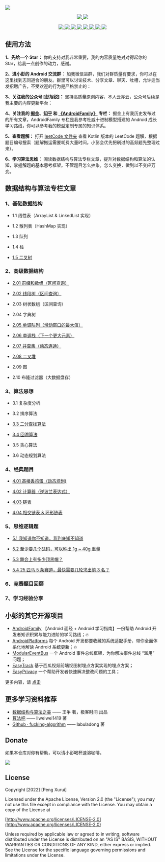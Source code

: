 ![](https://github.com/pengxurui/AndroidFamily/blob/master/images/Android_Banner.png)

<p align='center'>
  <a href="https://www.github.com/pengxurui" target="_blank">
    <img src="https://komarev.com/ghpvc/?username=pengxurui&style=flat&label=👁%20Views">
  </a>
  <a href="https://www.apache.org/licenses/LICENSE-2.0" target="_blank">
    <img src="https://img.shields.io/badge/license-Apache--2.0-informational.svg?style=flat">
  </a>
</p>

<p align='center'>
  <a href="https://www.github.com/pengxurui" target="_blank">
    <img src="https://img.shields.io/badge/作者-@小彭-brightgreen.svg?style=flat&logo=GitHub">
  </a>
  <a href="https://github.com/pengxurui/Android-NoteBook/raw/master/images/搜一搜公众号.png" target="_blank">
    <img src="https://img.shields.io/badge/公众号-彭旭锐-brightgreen.svg?style=flat&logo=WeChat">
  </a>
  <a href="https://juejin.cn/user/1063982987230392" target="_blank">
    <img src="https://img.shields.io/badge/🔥%20juejin-掘金-blue.svg?style=flat">
  </a>
  <a href="https://www.zhihu.com/people/pengxurui" target="_blank">
    <img src="https://img.shields.io/badge/zhihu-知乎-informational.svg?style=flat&logo=Zhihu">
  </a>
  <a href="https://www.toutiao.com/c/user/token/MS4wLjABAAAAbY-k9r66YVymjlqMaaGZJO67hCNYaNGa7PCoisQYmR4" target="_blank">
    <img src="https://img.shields.io/badge/toutiao-头条-red.svg?style=flat">
  </a>
  <a href="https://www.cnblogs.com/pengxurui/" target="_blank">
    <img src="https://img.shields.io/badge/cnblogs-博客园-green.svg?style=flat">
  </a>
  <a href="https://blog.csdn.net/pengxurui?spm=1000.2115.3001.5343" target="_blank">
    <img src="https://img.shields.io/badge/csdn-CSDN-9cf.svg?style=flat">
  </a>
  <a href="" target="_blank">
    <img src="https://img.shields.io/badge/jianshu-简书-orange.svg?style=flat">
  </a>
</p>

## 使用方法

**1、先给一个 Star：** 你的支持对我非常重要，我的内容质量绝对对得起你的 Star，给我一点创作的动力，感谢。

**2、进小彭的 Android 交流群：** 加我微信进群，我们对群质量有要求，你可以在这里找到志同道合的朋友。群里可以讨论技术、分享文章、聊天、吐槽，允许适当发招聘广告，不受欢迎的行为是严格禁止的：

**3、关注我的公众号 [彭旭锐]：** 坚持高质量原创内容，不人云亦云，公众号后续是我主要的内容更新平台：

**4、关注我的 [掘金](https://juejin.cn/user/1063982987230392)、[知乎](https://www.zhihu.com/people/pengxurui) 和 [《AndroidFamily》](https://github.com/pengxurui/AndroidFamily) 专栏：** 掘金上有我历史发布过的所有文章，AndroidFamily 专栏是我参考杜威十进制模型搭建的 Android 成长学习路线，你可以参考我的模型定制专属的知识体系。

**5、查看题解：** 打开 [leetCode 文件夹](https://github.com/pengxurui/LeetCode-Kotlin/tree/main/leetcode) 查看 Kotlin 版本的 LeetCode 题解，根据题目编号搜索（题解搬运需要耗费大量时间，小彭会优先把刷过的高频题先整理过来）。

**6、学习算法思维：** 阅读数据结构与算法专栏文章，提升对数据结构和算法的认知，掌握解题的基本思考框架。不管题目怎么抽象，怎么变换，做到以不变应万变。

## 数据结构与算法专栏文章

### 1、基础数据结构

- 1.1 线性表（ArrayList & LinkedList 实现）

- 1.2 散列表（HashMap 实现）

- 1.3 队列

- 1.4 栈

- [1.5 二叉树](https://juejin.cn/post/6917131822711341070)

### 2、高级数据结构

- [2.01 前缀和数组（区间查询）](https://juejin.cn/post/6942854967871045639)

- [2.02 线段树（区间查询）](https://juejin.cn/post/6984052900901158943)

- 2.03 树状数组（区间查询）

- 2.04 字典树

- [2.05 单调队列（滑动窗口的最大值）](https://juejin.cn/post/6941726116818190349)

- [2.06 单调栈（下一个更大元素）](https://juejin.cn/post/6941661805278298126)

- [2.07 并查集（动态连通）](https://juejin.cn/post/6875746884397301773)

- [2.08 二叉堆](https://juejin.cn/post/6904691545493274637)

- 2.09 图

- 2.10 布隆过滤器（大数据盘存）

### 3、算法思想

- 3.1 复杂度分析

- 3.2 排序算法

- [3.3 二分查找算法](https://juejin.cn/post/6933241413341708296)

- [3.4 回溯算法](https://juejin.cn/post/6882928981268496398)

- 3.5 贪心算法

- 3.6 动态规划算法

### 4、经典题目

- [4.01 高楼丢鸡蛋（动态规划)](https://juejin.cn/post/6938389793760313375)

- [4.02 计算器（逆波兰表达式）](https://juejin.cn/post/6938387752811495455)

- [4.03 链表](https://juejin.cn/post/6882370280946302983)

- [4.04 相交链表 & 环形链表](https://juejin.cn/post/6881580736428638215)

### 5、思维逻辑题

- [5.1 我知道你不知道，我到底知不知道](https://juejin.cn/post/6902829580013436942)

- [5.2 至少要几个砝码，可以称出 1g ~ 40g 重量](https://juejin.cn/post/6903460612886495245)

- [5.3 舞会上有多少顶黑帽？](https://juejin.cn/post/6903524335193948167)

- [5.4 25 匹马 5 条赛道，最快需要几轮求出前 3 名？](https://juejin.cn/post/6903861591188783112)

### 6、竞赛题目回顾



### 7、学习经验分享



## 小彭的其它开源项目

- [AndroidFamily](https://github.com/pengxurui/AndroidFamily) 【Android 面经 + Android 学习指南】一份帮助 Android 开发者知识积累与能力进阶的学习路线；🔥
- [AndroidPlatforms](https://github.com/pengxurui/AndroidPlatforms) 每个 Android 开发都要收藏的系统适配手册，带你全面体系化地解读 Android 系统更新；🔥
- [ModularEventBus](https://github.com/pengxurui/ModularEventBus) 一个 Android 事件总线框架，为你解决事件总线 “滥用” 问题；
- [EasyTrack](https://github.com/pengxurui/EasyTrack) 基于西瓜视频前端视图树埋点方案实现的埋点方案；
- [EasyPrivacy](https://github.com/pengxurui/EasyPrivacy) 一个帮助开发者快速解决整改问题的工具；

更多内容，请 [点击](https://juejin.cn/user/1063982987230392)

## 更多学习资料推荐

- [数据结构与算法之美](https://time.geekbang.org/column/article/67856) —— 王争 著，极客时间 出品
- [算法吧](https://suanfa8.com) —— liweiwei1419 著
- [Github · fucking-algorithm](https://github.com/labuladong/fucking-algorithm) —— labuladong 著

## Donate

如果本仓库对你有帮助，可以请小彭喝杯速溶咖啡。

![](https://github.com/pengxurui/AndroidFamily/blob/master/images/%E8%AF%B7%E5%B0%8F%E5%BD%AD%E5%96%9D%E6%9D%AF%E9%80%9F%E6%BA%B6%E5%92%96%E5%95%A1.png)

## License

Copyright [2022] [Peng Xurui]

Licensed under the Apache License, Version 2.0 (the "License");
you may not use this file except in compliance with the License.
You may obtain a copy of the License at

[http://www.apache.org/licenses/LICENSE-2.0](http://www.apache.org/licenses/LICENSE-2.0)

Unless required by applicable law or agreed to in writing, software
distributed under the License is distributed on an "AS IS" BASIS,
WITHOUT WARRANTIES OR CONDITIONS OF ANY KIND, either express or implied.
See the License for the specific language governing permissions and
limitations under the License.
